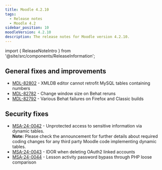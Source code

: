 ```yaml
---
title: Moodle 4.2.10
tags:
  - Release notes
  - Moodle 4.2
sidebar_position: 10
moodleVersion: 4.2.10
description: The release notes for Moodle version 4.2.10.
---
```


import { ReleaseNoteIntro } from '@site/src/components/ReleaseInformation';

<ReleaseNoteIntro releaseName={frontMatter.moodleVersion} />

## General fixes and improvements
<!-- cspell:disable -->
- [MDL-82802](https://tracker.moodle.org/browse/MDL-82802) - XMLDB editor cannot retrofit MySQL tables containing numbers
- [MDL-82782](https://tracker.moodle.org/browse/MDL-82782) - Change window size on Behat reruns
- [MDL-82792](https://tracker.moodle.org/browse/MDL-82792) - Various Behat failures on Firefox and Classic builds
<!-- cspell:enable -->

## Security fixes
<!-- cspell:disable -->
- [MSA-24-0042](https://moodle.org/mod/forum/discuss.php?d=461894) - Unprotected access to sensitive information via dynamic tables.<br/>
**Note:** Please check the announcement for further details about required coding changes for any third party Moodle code implementing dynamic tables.
- [MSA-24-0043](https://moodle.org/mod/forum/discuss.php?d=461895) - IDOR when deleting OAuth2 linked accounts
- [MSA-24-0044](https://moodle.org/mod/forum/discuss.php?d=461897) - Lesson activity password bypass through PHP loose comparison
<!-- cspell:enable -->
